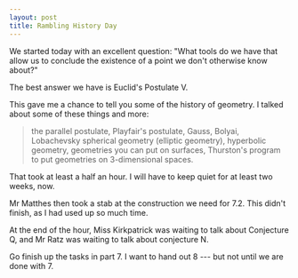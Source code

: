 ```yaml
---
layout: post
title: Rambling History Day
---
```


We started today with an excellent question: "What tools do we have that allow
us to conclude the existence of a point we don't otherwise know about?"

The best answer we have is Euclid's Postulate V.

This gave me a chance to tell you some of the history of geometry. I talked about
some of these things and more:

> the parallel postulate, Playfair's postulate, Gauss, Bolyai, Lobachevsky
> spherical geometry (elliptic geometry), hyperbolic geometry, geometries you
> can put on surfaces, Thurston's program to put geometries on 3-dimensional
> spaces.

That took at least a half an hour. I will have to keep quiet for at least two weeks,
now.

Mr Matthes then took a stab at the construction we need for 7.2. This didn't finish,
as I had used up so much time.

At the end of the hour, Miss Kirkpatrick was waiting to talk about Conjecture Q,
and Mr Ratz was waiting to talk about conjecture N.

Go finish up the tasks in part 7. I want to hand out 8 --- but not until we are
done with 7.
